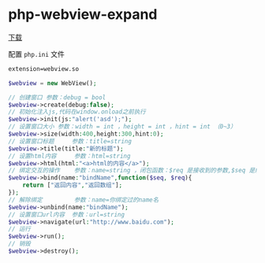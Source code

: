 # php-webview-expand

[下载](https://github.com/KingBes/php-webview-expand/releases)

配置 `php.ini` 文件

```txt
extension=webview.so
```

```php
$webview = new WebView();
```

```php
// 创建窗口 参数：debug = bool
$webview->create(debug:false);
// 初始化注入js,代码在window.onload之前执行
$webview->init(js:"alert('asd');");
// 设置窗口大小 参数：width = int ，height = int ，hint = int （0~3）
$webview->size(width:400,height:300,hint:0);
// 设置窗口标题     参数：title=string
$webview->title(title:"新的标题");
// 设置html内容     参数：html=string
$webview->html(html:"<a>html的内容</a>");
// 绑定交互的操作    参数：name=string ，闭包函数：$req 是接收到的参数,$seq 是触发次数
$webview->bind(name:"bindName",function($seq, $req){
    return ["返回内容","返回数组"];
});
// 解除绑定         参数：name=你绑定过的name名
$webview->unbind(name:"bindName");
// 设置窗口url内容  参数：url=string
$webview->navigate(url:"http://www.baidu.com");
// 运行
$webview->run();
// 销毁
$webview->destroy();
```